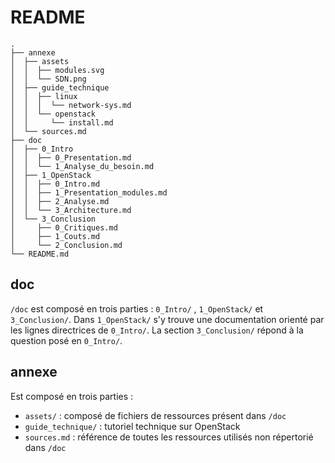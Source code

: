 # README

> 

```
.
├── annexe
│  ├── assets
│  │  ├── modules.svg
│  │  └── SDN.png
│  ├── guide_technique
│  │  ├── linux
│  │  │  └── network-sys.md
│  │  └── openstack
│  │     └── install.md
│  └── sources.md
├── doc
│  ├── 0_Intro
│  │  ├── 0_Presentation.md
│  │  └── 1_Analyse_du_besoin.md
│  ├── 1_OpenStack
│  │  ├── 0_Intro.md
│  │  ├── 1_Presentation_modules.md
│  │  ├── 2_Analyse.md
│  │  └── 3_Architecture.md
│  └── 3_Conclusion
│     ├── 0_Critiques.md
│     ├── 1_Couts.md
│     └── 2_Conclusion.md
└── README.md
```

## doc

`/doc` est composé en trois parties : `0_Intro/` , `1_OpenStack/` et `3_Conclusion/`. Dans `1_OpenStack/` s'y trouve une documentation orienté par les lignes directrices de `0_Intro/`. La section `3_Conclusion/` répond à la question posé en `0_Intro/`.

## annexe

Est composé en trois parties :
- `assets/` : composé de fichiers de ressources présent dans `/doc`
- `guide_technique/` : tutoriel technique sur OpenStack
- `sources.md` : référence de toutes les ressources utilisés non répertorié dans `/doc`

